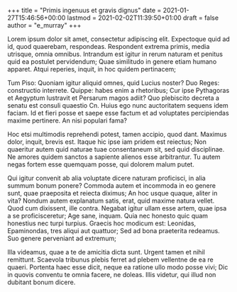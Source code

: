 +++
title = "Primis ingenuus et gravis dignus"
date = 2021-01-27T15:46:56+00:00
lastmod = 2021-02-02T11:39:50+01:00
draft = false
author = "e_murray"
+++

Lorem ipsum dolor sit amet, consectetur adipiscing elit. Expectoque quid ad id,
quod quaerebam, respondeas. Respondent extrema primis, media utrisque, omnia
omnibus. Intrandum est igitur in rerum naturam et penitus quid ea postulet
pervidendum; Quae similitudo in genere etiam humano apparet. Atqui reperies,
inquit, in hoc quidem pertinacem;

Tum Piso: Quoniam igitur aliquid omnes, quid Lucius noster? Duo Reges:
constructio interrete. Quippe: habes enim a rhetoribus; Cur ipse Pythagoras et
Aegyptum lustravit et Persarum magos adiit? Quo plebiscito decreta a senatu est
consuli quaestio Cn. Huius ego nunc auctoritatem sequens idem faciam. Id et
fieri posse et saepe esse factum et ad voluptates percipiendas maxime
pertinere. An nisi populari fama?

Hoc etsi multimodis reprehendi potest, tamen accipio, quod dant. Maximus dolor,
inquit, brevis est. Itaque hic ipse iam pridem est reiectus; Non quaeritur
autem quid naturae tuae consentaneum sit, sed quid disciplinae. Ne amores
quidem sanctos a sapiente alienos esse arbitrantur. Tu autem negas fortem esse
quemquam posse, qui dolorem malum putet.

Qui igitur convenit ab alia voluptate dicere naturam proficisci, in alia summum
bonum ponere? Commoda autem et incommoda in eo genere sunt, quae praeposita et
reiecta diximus; An hoc usque quaque, aliter in vita? Nondum autem explanatum
satis, erat, quid maxime natura vellet. Quod cum dixissent, ille contra.
Negabat igitur ullam esse artem, quae ipsa a se proficisceretur; Age sane,
inquam. Quia nec honesto quic quam honestius nec turpi turpius. Graecis hoc
modicum est: Leonidas, Epaminondas, tres aliqui aut quattuor; Sed ad bona
praeterita redeamus. Suo genere perveniant ad extremum;

Illa videamus, quae a te de amicitia dicta sunt. Urgent tamen et nihil
remittunt. Scaevola tribunus plebis ferret ad plebem vellentne de ea re quaeri.
Portenta haec esse dicit, neque ea ratione ullo modo posse vivi; Dic in quovis
conventu te omnia facere, ne doleas. Illis videtur, qui illud non dubitant
bonum dicere.
